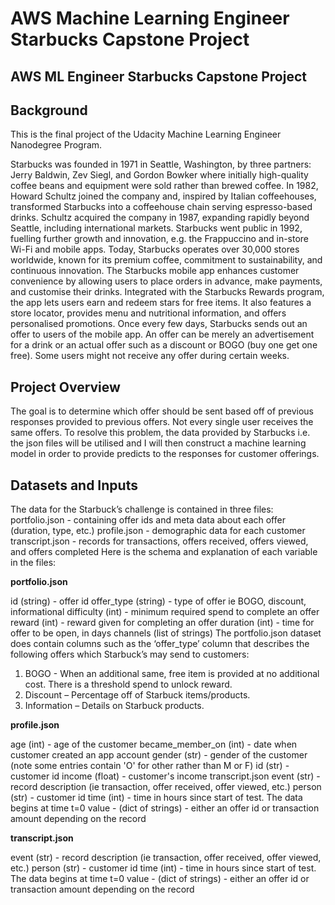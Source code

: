 # AWS Machine Learning Engineer Starbucks Capstone Project #
## AWS ML Engineer Starbucks Capstone Project ##
## Background ##
This is the final project of the Udacity Machine Learning Engineer Nanodegree Program.

Starbucks was founded in 1971 in Seattle, Washington, by three partners: Jerry Baldwin, Zev Siegl, and Gordon Bowker where initially high-quality coffee beans and equipment were sold rather than brewed coffee. In 1982, Howard Schultz joined the company and, inspired by Italian coffeehouses, transformed Starbucks into a coffeehouse chain serving espresso-based drinks. Schultz acquired the company in 1987, expanding rapidly beyond Seattle, including international markets. Starbucks went public in 1992, fuelling further growth and innovation, e.g. the Frappuccino and in-store Wi-Fi and mobile apps. Today, Starbucks operates over 30,000 stores worldwide, known for its premium coffee, commitment to sustainability, and continuous innovation.
The Starbucks mobile app enhances customer convenience by allowing users to place orders in advance, make payments, and customise their drinks. Integrated with the Starbucks Rewards program, the app lets users earn and redeem stars for free items. It also features a store locator, provides menu and nutritional information, and offers personalised promotions. Once every few days, Starbucks sends out an offer to users of the mobile app. An offer can be merely an advertisement for a drink or an actual offer such as a discount or BOGO (buy one get one free). Some users might not receive any offer during certain weeks.

## Project Overview ##

The goal is to determine which offer should be sent based off of previous responses provided to previous offers. Not every single user receives the same offers. To resolve this problem, the data provided by Starbucks i.e. the json files will be utilised and I will then construct a machine learning model in order to provide predicts to the responses for customer offerings.

## Datasets and Inputs ##

The data for the Starbuck’s challenge is contained in three files:
portfolio.json - containing offer ids and meta data about each offer (duration, type, etc.) profile.json - demographic data for each customer
transcript.json - records for transactions, offers received, offers viewed, and offers completed Here is the schema and explanation of each variable in the files:

**portfolio.json**

id (string) - offer id
offer_type (string) - type of offer ie BOGO, discount, informational difficulty (int) - minimum required spend to complete an offer reward (int) - reward given for completing an offer
duration (int) - time for offer to be open, in days
channels (list of strings)
The portfolio.json dataset does contain columns such as the ‘offer_type’ column that describes the following offers which Starbuck’s may send to customers:
1. BOGO - When an additional same, free item is provided at no additional cost. There is a threshold spend to unlock reward.
2. Discount – Percentage off of Starbuck items/products.
3. Information – Details on Starbuck products.

**profile.json**

age (int) - age of the customer
became_member_on (int) - date when customer created an app account
gender (str) - gender of the customer (note some entries contain 'O' for other rather than M or F)
id (str) - customer id
income (float) - customer's income
transcript.json
event (str) - record description (ie transaction, offer received, offer viewed, etc.)
person (str) - customer id
time (int) - time in hours since start of test. The data begins at time t=0
value - (dict of strings) - either an offer id or transaction amount depending on the record

**transcript.json**

event (str) - record description (ie transaction, offer received, offer viewed, etc.)
person (str) - customer id
time (int) - time in hours since start of test. The data begins at time t=0
value - (dict of strings) - either an offer id or transaction amount depending on the record

